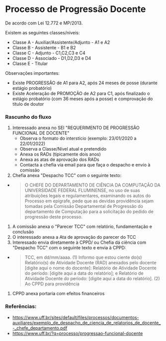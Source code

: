 # Processo de Progressão Docente

De acordo com Lei 12.772 e MP/2013.

Existem as seguintes classes/níveis:
- Classe A - Auxiliar/Assistente/Adjunto - A1 e A2
- Classe B - Assistente - B1 e B2
- Classe C - Adjunto - C1,C2,C3 e C4
- Classe D - Associado - D1,D2,D3 e D4
- Classe E - Titular

Observações importantes:
- Existe PROGRESSÃO de A1 para A2, após 24 meses de posse (durante estágio probatório)
- Existe Aceleração de PROMOÇÃO de A2 para C1, após finalizado o estágio probatório (com 36 meses após a posse) e comprovação do título de doutor


### Rascunho do fluxo

1. Interessado anexa no SEI "REQUERIMENTO DE PROGRESSÃO FUNCIONAL DE DOCENTE"
   - Observa o formato do interstício (exemplo: 23/01/2020 a 22/01/2022) 
   - Observa a Classe/Nível atual e pretendido
   - Anexa os RADs (tipicamente dois anos)
   - Anexa as atas de aprovação dos RADs
   - Contacta a chefia via email para que faça o despacho e envio à comissão
1. Chefia anexa "Despacho TCC" com o seguinte texto:
- > O CHEFE DO DEPARTAMENTO DE CIÊNCIA DA COMPUTAÇÃO DA UNIVERSIDADE FEDERAL FLUMINENSE, no uso de suas atribuições legais e regulamentares, examinando os autos do Processo em epígrafe, pede que as devidas providência sejam tomadas pela Comissão Departamental de Progressão do departamento de Computação para a solicitação do pedido de progressão deste processo.
1. A comissão anexa o "Parecer TCC" com relatório, fundamentação e conclusão
1. O interessado anexa a Ata de aprovação do parecer do TCC
1. Interessado envia diretamente à CPPD/ ou Chefia dá ciência com "Despacho TCC" com o seguinte texto e envia à CPPD:
- > TCC, em dd/mm/aaaa.
  >  (1) Informo que estou ciente do(s) Relatório(s) de Atividade Docente (RAD) anexados pelo
docente [digite aqui o nome do docente]:
   Relatório de Atividade Docente do período: [digite aqui a data do relatório]; e
   Relatório de Atividade Docente do período: [digite aqui a data do relatório].
  >  (2) Ao CPPD para providência
1. CPPD anexa portaria com efeitos financeiros

### Referências:

- https://www.uff.br/sites/default/files/processos/documentos-auxiliares/exemplo_de_despacho_de_ciencia_de_relatorios_de_docente_-_chefe_departamento.pdf
- https://www.uff.br/?q=processo/progressao-funcional-docente
